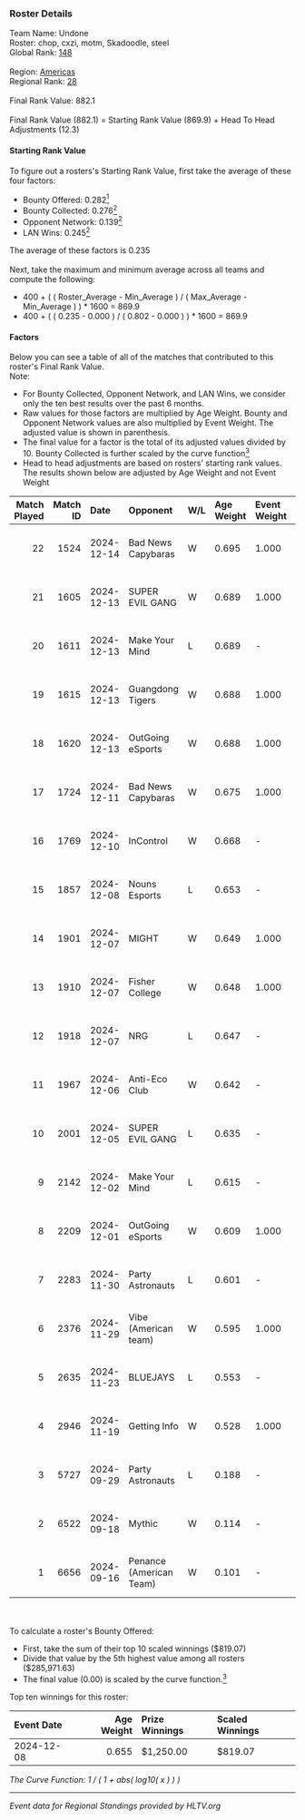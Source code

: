 ### Roster Details<br />
Team Name: Undone<br />
Roster: chop, cxzi, motm, Skadoodle, steel<br />
Global Rank: [148](../../standings_global_2025_02_28.md)<br />
<br />
Region: [Americas]( ../../standings_americas_2025_02_28.md)<br />
Regional Rank: [28]( ../../standings_americas_2025_02_28.md)<br />
<br />
Final Rank Value:  882.1<br />
<br />
Final Rank Value (882.1) = Starting Rank Value (869.9) + Head To Head Adjustments (12.3)<br />

#### Starting Rank Value<br />
To figure out a rosters's Starting Rank Value, first take the average of these four factors:<br />
- Bounty Offered: 0.282[<sup>1</sup>](#table2)
- Bounty Collected: 0.276[<sup>2</sup>](#table1)
- Opponent Network: 0.139[<sup>2</sup>](#table1)
- LAN Wins: 0.245[<sup>2</sup>](#table1)

The average of these factors is 0.235<br />
<br />
Next, take the maximum and minimum average across all teams and compute the following:<br />
- 400 + ( ( Roster_Average - Min_Average ) / ( Max_Average - Min_Average ) ) * 1600 = 869.9
- 400 + ( ( 0.235 - 0.000 ) / ( 0.802 - 0.000 ) ) * 1600 = 869.9


#### Factors<br />
Below you can see a table of all of the matches that contributed to this roster's Final Rank Value.<br />
Note:<br />

- For Bounty Collected, Opponent Network, and LAN Wins, we consider only the ten best results over the past 6 months.
- Raw values for those factors are multiplied by Age Weight. Bounty and Opponent Network values are also multiplied by Event Weight. The adjusted value is shown in parenthesis.
- The final value for a factor is the total of its adjusted values divided by 10. Bounty Collected is further scaled by the curve function[<sup>3</sup>](#curveFunction)
- Head to head adjustments are based on rosters' starting rank values. The results shown below are adjusted by Age Weight and not Event Weight
<span id="table1"></span><br />


| Match Played | Match ID | Date       | Opponent                | W/L | Age Weight | Event Weight | Bounty Collected | Opponent Network | LAN Wins  | H2H Adj. | Roster                             |
| -: | -: | :- | :- | :- | :- | :- | :- | :- | :- | -: | :- |
|           22 |     1524 | 2024-12-14 | Bad News Capybaras      | W   | 0.695      | 1.000        | 0.001 (0.000)    | 0.224 (0.156)    | 0 (0.000) |     6.50 | chop, cxzi, motm, Skadoodle, steel |
|           21 |     1605 | 2024-12-13 | SUPER EVIL GANG         | W   | 0.689      | 1.000        | 0.011 (0.007)    | 0.432 (0.298)    | 0 (0.000) |     9.64 | chop, cxzi, motm, Skadoodle, steel |
|           20 |     1611 | 2024-12-13 | Make Your Mind          | L   | 0.689      | -            | -                | -                | -         |   -12.40 | chop, cxzi, motm, Skadoodle, steel |
|           19 |     1615 | 2024-12-13 | Guangdong Tigers        | W   | 0.688      | 1.000        | 0.000 (0.000)    | 0.034 (0.024)    | 0 (0.000) |     1.41 | chop, cxzi, motm, Skadoodle, steel |
|           18 |     1620 | 2024-12-13 | OutGoing eSports        | W   | 0.688      | 1.000        | 0.002 (0.001)    | 0.061 (0.042)    | 0 (0.000) |     5.17 | chop, cxzi, motm, Skadoodle, steel |
|           17 |     1724 | 2024-12-11 | Bad News Capybaras      | W   | 0.675      | 1.000        | 0.001 (0.000)    | 0.224 (0.151)    | 0 (0.000) |     6.26 | chop, cxzi, motm, Skadoodle, steel |
|           16 |     1769 | 2024-12-10 | InControl               | W   | 0.668      | -            | -                | -                | 0 (0.000) |     1.32 | chop, cxzi, motm, Skadoodle, steel |
|           15 |     1857 | 2024-12-08 | Nouns Esports           | L   | 0.653      | -            | -                | -                | -         |    -4.41 | chop, cxzi, motm, steel, taggy     |
|           14 |     1901 | 2024-12-07 | MIGHT                   | W   | 0.649      | 1.000        | 0.002 (0.001)    | 0.276 (0.179)    | 1 (0.649) |     7.99 | chop, cxzi, motm, steel, taggy     |
|           13 |     1910 | 2024-12-07 | Fisher College          | W   | 0.648      | 1.000        | 0.009 (0.006)    | 0.202 (0.131)    | 1 (0.648) |     9.10 | chop, cxzi, motm, steel, taggy     |
|           12 |     1918 | 2024-12-07 | NRG                     | L   | 0.647      | -            | -                | -                | -         |    -2.20 | chop, cxzi, motm, steel, taggy     |
|           11 |     1967 | 2024-12-06 | Anti-Eco Club           | W   | 0.642      | -            | -                | -                | 1 (0.642) |     1.48 | chop, cxzi, motm, steel, taggy     |
|           10 |     2001 | 2024-12-05 | SUPER EVIL GANG         | L   | 0.635      | -            | -                | -                | -         |   -11.03 | chop, cxzi, motm, Skadoodle, steel |
|            9 |     2142 | 2024-12-02 | Make Your Mind          | L   | 0.615      | -            | -                | -                | -         |   -12.05 | chop, cxzi, motm, Skadoodle, steel |
|            8 |     2209 | 2024-12-01 | OutGoing eSports        | W   | 0.609      | 1.000        | 0.002 (0.001)    | 0.061 (0.037)    | 0 (0.000) |     4.83 | chop, cxzi, motm, Skadoodle, steel |
|            7 |     2283 | 2024-11-30 | Party Astronauts        | L   | 0.601      | -            | -                | -                | -         |    -7.13 | chop, cxzi, motm, skadoodle, steel |
|            6 |     2376 | 2024-11-29 | Vibe (American team)    | W   | 0.595      | 1.000        | 0.000 (0.000)    | 0.077 (0.046)    | -         |     3.39 | chop, cxzi, motm, Skadoodle, steel |
|            5 |     2635 | 2024-11-23 | BLUEJAYS                | L   | 0.553      | -            | -                | -                | -         |    -4.97 | chop, cxzi, motm, Skadoodle, steel |
|            4 |     2946 | 2024-11-19 | Getting Info            | W   | 0.528      | 1.000        | 0.010 (0.005)    | 0.626 (0.330)    | -         |    11.10 | chop, cxzi, motm, skadoodle, steel |
|            3 |     5727 | 2024-09-29 | Party Astronauts        | L   | 0.188      | -            | -                | -                | -         |    -2.35 | BeaKie, chop, cxzi, motm, stamina  |
|            2 |     6522 | 2024-09-18 | Mythic                  | W   | 0.114      | -            | -                | -                | -         |     0.43 | BeaKie, chop, cxzi, motm, stamina  |
|            1 |     6656 | 2024-09-16 | Penance (American Team) | W   | 0.101      | -            | -                | -                | -         |     0.21 | BeaKie, chop, cxzi, motm, stamina  |

<br />
<span id="table2"></span><br />
To calculate a roster's Bounty Offered:<br />

- First, take the sum of their top 10 scaled winnings ($819.07)
- Divide that value by the 5th highest value among all rosters ($285,971.63)
- The final value (0.00) is scaled by the curve function.[<sup>3</sup>](#curveFunction)

Top ten winnings for this roster:<br />

| Event Date | Age Weight | Prize Winnings | Scaled Winnings |
| :- | -: | :- | :- |
| 2024-12-08 |      0.655 | $1,250.00      | $819.07         |


<span id="curveFunction"></span>_The Curve Function: 1 / ( 1 + abs( log10( x ) ) )_<br />

---
_Event data for Regional Standings provided by HLTV.org_<br />
